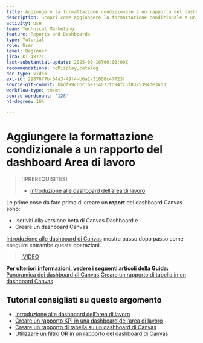 ```yaml
---
title: Aggiungere la formattazione condizionale a un rapporto del dashboard Area di lavoro
description: Scopri come aggiungere la formattazione condizionale a un rapporto del dashboard di Canvas.
activity: use
team: Technical Marketing
feature: Reports and Dashboards
type: Tutorial
role: User
level: Beginner
jira: KT-18771
last-substantial-update: 2025-09-16T00:00:00Z
recommendations: noDisplay,catalog
doc-type: video
exl-id: 2987677b-64a3-49f4-b6a1-31008c47723f
source-git-commit: bbdf99c6bc1be714077fd94fc3f8325394de36b3
workflow-type: tm+mt
source-wordcount: '128'
ht-degree: 16%

---
```


# Aggiungere la formattazione condizionale a un rapporto del dashboard Area di lavoro

>[!PREREQUISITES]
>
>* [Introduzione alle dashboard dell’area di lavoro](/help/reporting/canvas-dashboards/introduction-to-canvas-dashboards.md)

Le prime cose da fare prima di creare un **report** del dashboard Canvas sono:

* Iscriviti alla versione beta di Canvas Dashboard e
* Creare un dashboard Canvas

[Introduzione alle dashboard di Canvas](/help/reporting/canvas-dashboards/introduction-to-canvas-dashboards.md) mostra passo dopo passo come eseguire entrambe queste operazioni.

>[!VIDEO](https://video.tv.adobe.com/v/3474973/?quality=12&learn=on&enablevpops=1)

**Per ulteriori informazioni, vedere i seguenti articoli della Guida:**
[Panoramica dei dashboard di Canvas](https://experienceleague.adobe.com/it/docs/workfront/using/reporting/canvas-dashboards/canvas-dashboards-overview)
[Creare un rapporto di tabella in un dashboard Canvas](https://experienceleague.adobe.com/it/docs/workfront/using/reporting/canvas-dashboards/add-reports/build-table-report)

## Tutorial consigliati su questo argomento

* [Introduzione alle dashboard dell’area di lavoro](/help/reporting/canvas-dashboards/introduction-to-canvas-dashboards.md)
* [Creare un rapporto KPI in una dashboard dell’area di lavoro](/help/reporting/canvas-dashboards/create-a-kpi-report-on-a-canvas-dashboard.md)
* [Creare un rapporto di tabella su un dashboard di Canvas](/help/reporting/canvas-dashboards/create-a-table-report-on-a-canvas-dashboard.md)
* [Utilizzare un filtro OR in un rapporto del dashboard di Canvas](/help/reporting/canvas-dashboards/use-an-or-filter-in-a-canvas-dashboard-report.md)